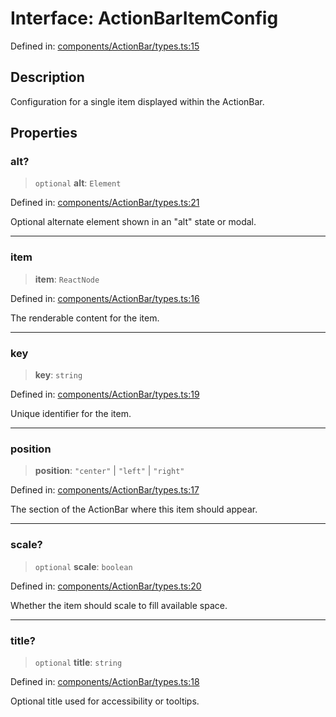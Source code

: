 # Interface: ActionBarItemConfig

Defined in: [components/ActionBar/types.ts:15](https://github.com/onyx-og/prismal/blob/7e948b825c73ffc9bb10fe5a1890783eb7215c77/packages/react/src/components/ActionBar/types.ts#L15)

## Description

Configuration for a single item displayed within the ActionBar.

## Properties

### alt?

> `optional` **alt**: `Element`

Defined in: [components/ActionBar/types.ts:21](https://github.com/onyx-og/prismal/blob/7e948b825c73ffc9bb10fe5a1890783eb7215c77/packages/react/src/components/ActionBar/types.ts#L21)

Optional alternate element shown in an "alt" state or modal.

***

### item

> **item**: `ReactNode`

Defined in: [components/ActionBar/types.ts:16](https://github.com/onyx-og/prismal/blob/7e948b825c73ffc9bb10fe5a1890783eb7215c77/packages/react/src/components/ActionBar/types.ts#L16)

The renderable content for the item.

***

### key

> **key**: `string`

Defined in: [components/ActionBar/types.ts:19](https://github.com/onyx-og/prismal/blob/7e948b825c73ffc9bb10fe5a1890783eb7215c77/packages/react/src/components/ActionBar/types.ts#L19)

Unique identifier for the item.

***

### position

> **position**: `"center"` \| `"left"` \| `"right"`

Defined in: [components/ActionBar/types.ts:17](https://github.com/onyx-og/prismal/blob/7e948b825c73ffc9bb10fe5a1890783eb7215c77/packages/react/src/components/ActionBar/types.ts#L17)

The section of the ActionBar where this item should appear.

***

### scale?

> `optional` **scale**: `boolean`

Defined in: [components/ActionBar/types.ts:20](https://github.com/onyx-og/prismal/blob/7e948b825c73ffc9bb10fe5a1890783eb7215c77/packages/react/src/components/ActionBar/types.ts#L20)

Whether the item should scale to fill available space.

***

### title?

> `optional` **title**: `string`

Defined in: [components/ActionBar/types.ts:18](https://github.com/onyx-og/prismal/blob/7e948b825c73ffc9bb10fe5a1890783eb7215c77/packages/react/src/components/ActionBar/types.ts#L18)

Optional title used for accessibility or tooltips.
